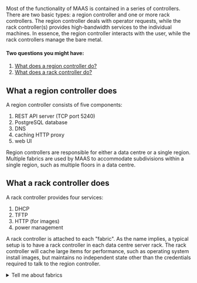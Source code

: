 <!-- deb-2-7-cli
||2.7|2.8|2.9|
|-----:|:-----:|:-----:|:-----:|
|Snap|[CLI](/t/controllers/2718) ~ [UI](/t/controllers/2719)|[CLI](/t/controllers/2720) ~ [UI](/t/controllers/2721)|[CLI](/t/controllers/2722) ~ [UI](/t/controllers/2723)|
|Packages|CLI ~ [UI](/t/controllers/2725)|[CLI](/t/controllers/2726) ~ [UI](/t/controllers/2727)|[CLI](/t/controllers/2728) ~ [UI](/t/controllers/2729)|
 deb-2-7-cli -->

<!-- deb-2-7-ui
||2.7|2.8|2.9|
|-----:|:-----:|:-----:|:-----:|
|Snap|[CLI](/t/controllers/2718) ~ [UI](/t/controllers/2719)|[CLI](/t/controllers/2720) ~ [UI](/t/controllers/2721)|[CLI](/t/controllers/2722) ~ [UI](/t/controllers/2723)|
|Packages|[CLI](/t/controllers/2724) ~ UI|[CLI](/t/controllers/2726) ~ [UI](/t/controllers/2727)|[CLI](/t/controllers/2728) ~ [UI](/t/controllers/2729)|
 deb-2-7-ui -->

<!-- deb-2-8-cli
||2.7|2.8|2.9|
|-----:|:-----:|:-----:|:-----:|
|Snap|[CLI](/t/controllers/2718) ~ [UI](/t/controllers/2719)|[CLI](/t/controllers/2720) ~ [UI](/t/controllers/2721)|[CLI](/t/controllers/2722) ~ [UI](/t/controllers/2723)|
|Packages|[CLI](/t/controllers/2724) ~ [UI](/t/controllers/2725)|CLI ~ [UI](/t/controllers/2727)|[CLI](/t/controllers/2728) ~ [UI](/t/controllers/2729)|
 deb-2-8-cli -->

<!-- deb-2-8-ui
||2.7|2.8|2.9|
|-----:|:-----:|:-----:|:-----:|
|Snap|[CLI](/t/controllers/2718) ~ [UI](/t/controllers/2719)|[CLI](/t/controllers/2720) ~ [UI](/t/controllers/2721)|[CLI](/t/controllers/2722) ~ [UI](/t/controllers/2723)|
|Packages|[CLI](/t/controllers/2724) ~ [UI](/t/controllers/2725)|[CLI](/t/controllers/2726) ~ UI|[CLI](/t/controllers/2728) ~ [UI](/t/controllers/2729)|
 deb-2-8-ui -->

<!-- deb-2-9-cli
||2.7|2.8|2.9|
|-----:|:-----:|:-----:|:-----:|
|Snap|[CLI](/t/controllers/2718) ~ [UI](/t/controllers/2719)|[CLI](/t/controllers/2720) ~ [UI](/t/controllers/2721)|[CLI](/t/controllers/2722) ~ [UI](/t/controllers/2723)|
|Packages|[CLI](/t/controllers/2724) ~ [UI](/t/controllers/2725)|[CLI](/t/controllers/2726) ~ [UI](/t/controllers/2727)|CLI ~ [UI](/t/controllers/2729)|
 deb-2-9-cli -->

<!-- deb-2-9-ui
||2.7|2.8|2.9|
|-----:|:-----:|:-----:|:-----:|
|Snap|[CLI](/t/controllers/2718) ~ [UI](/t/controllers/2719)|[CLI](/t/controllers/2720) ~ [UI](/t/controllers/2721)|[CLI](/t/controllers/2722) ~ [UI](/t/controllers/2723)|
|Packages|[CLI](/t/controllers/2724) ~ [UI](/t/controllers/2725)|[CLI](/t/controllers/2726) ~ [UI](/t/controllers/2727)|[CLI](/t/controllers/2728) ~ UI|
 deb-2-9-ui -->

<!-- snap-2-7-cli
||2.7|2.8|2.9|
|-----:|:-----:|:-----:|:-----:|
|Snap|CLI ~ [UI](/t/controllers/2719)|[CLI](/t/controllers/2720) ~ [UI](/t/controllers/2721)|[CLI](/t/controllers/2722) ~ [UI](/t/controllers/2723)|
|Packages|[CLI](/t/controllers/2724) ~ [UI](/t/controllers/2725)|[CLI](/t/controllers/2726) ~ [UI](/t/controllers/2727)|[CLI](/t/controllers/2728) ~ [UI](/t/controllers/2729)|
 snap-2-7-cli -->

<!-- snap-2-7-ui
||2.7|2.8|2.9|
|-----:|:-----:|:-----:|:-----:|
|Snap|[CLI](/t/controllers/2718) ~ UI|[CLI](/t/controllers/2720) ~ [UI](/t/controllers/2721)|[CLI](/t/controllers/2722) ~ [UI](/t/controllers/2723)|
|Packages|[CLI](/t/controllers/2724) ~ [UI](/t/controllers/2725)|[CLI](/t/controllers/2726) ~ [UI](/t/controllers/2727)|[CLI](/t/controllers/2728) ~ [UI](/t/controllers/2729)|
 snap-2-7-ui -->

<!-- snap-2-8-cli
||2.7|2.8|2.9|
|-----:|:-----:|:-----:|:-----:|
|Snap|[CLI](/t/controllers/2718) ~ [UI](/t/controllers/2719)|CLI ~ [UI](/t/controllers/2721)|[CLI](/t/controllers/2722) ~ [UI](/t/controllers/2723)|
|Packages|[CLI](/t/controllers/2724) ~ [UI](/t/controllers/2725)|[CLI](/t/controllers/2726) ~ [UI](/t/controllers/2727)|[CLI](/t/controllers/2728) ~ [UI](/t/controllers/2729)|
 snap-2-8-cli -->

<!-- snap-2-8-ui
||2.7|2.8|2.9|
|-----:|:-----:|:-----:|:-----:|
|Snap|[CLI](/t/controllers/2718) ~ [UI](/t/controllers/2719)|[CLI](/t/controllers/2720) ~ UI|[CLI](/t/controllers/2722) ~ [UI](/t/controllers/2723)|
|Packages|[CLI](/t/controllers/2724) ~ [UI](/t/controllers/2725)|[CLI](/t/controllers/2726) ~ [UI](/t/controllers/2727)|[CLI](/t/controllers/2728) ~ [UI](/t/controllers/2729)|
 snap-2-8-ui -->

<!-- snap-2-9-cli
||2.7|2.8|2.9|
|-----:|:-----:|:-----:|:-----:|
|Snap|[CLI](/t/controllers/2718) ~ [UI](/t/controllers/2719)|[CLI](/t/controllers/2720) ~ [UI](/t/controllers/2721)|CLI ~ [UI](/t/controllers/2723)|
|Packages|[CLI](/t/controllers/2724) ~ [UI](/t/controllers/2725)|[CLI](/t/controllers/2726) ~ [UI](/t/controllers/2727)|[CLI](/t/controllers/2728) ~ [UI](/t/controllers/2729)|
 snap-2-9-cli -->

<!-- snap-2-9-ui
||2.7|2.8|2.9|
|-----:|:-----:|:-----:|:-----:|
|Snap|[CLI](/t/controllers/2718) ~ [UI](/t/controllers/2719)|[CLI](/t/controllers/2720) ~ [UI](/t/controllers/2721)|[CLI](/t/controllers/2722) ~ UI|
|Packages|[CLI](/t/controllers/2724) ~ [UI](/t/controllers/2725)|[CLI](/t/controllers/2726) ~ [UI](/t/controllers/2727)|[CLI](/t/controllers/2728) ~ [UI](/t/controllers/2729)|
 snap-2-9-ui -->

Most of the functionality of MAAS is contained in a series of controllers.  There are two basic types: a region controller and one or more rack controllers. The region controller deals with operator requests, while the rack controller(s) provides high-bandwidth services to the individual machines.  In essence, the region controller interacts with the user, while the rack controllers manage the bare metal.

<!-- deb-2-7-cli
[note]
Note that both region and rack controllers can be scaled out, as well as made [highly available](/t/-/2688).
[/note]
deb-2-7-cli -->

<!-- deb-2-7-ui
[note]
Note that both region and rack controllers can be scaled out, as well as made [highly available](/t/-/2689).
[/note]
deb-2-7-ui -->

<!-- deb-2-8-cli
[note]
Note that both region and rack controllers can be scaled out, as well as made [highly available](/t/high-availability/2690).
[/note]
deb-2-8-cli -->

<!-- deb-2-8-ui
[note]
Note that both region and rack controllers can be scaled out, as well as made [highly available](/t/high-availability/2691).
[/note]
deb-2-8-ui -->

<!-- deb-2-9-cli
[note]
Note that both region and rack controllers can be scaled out, as well as made [highly available](/t/high-availability/2692).
[/note]
deb-2-9-cli -->

<!-- deb-2-9-ui
[note]
Note that both region and rack controllers can be scaled out, as well as made [highly available](/t/high-availability/2693).
[/note]
deb-2-9-ui -->

<!-- snap-2-7-cli
[note]
Note that both region and rack controllers can be scaled out, as well as made [highly available](/t/high-availability/2682).
[/note]
snap-2-7-cli -->

<!-- snap-2-7-ui
[note]
Note that both region and rack controllers can be scaled out, as well as made [highly available](/t/high-availability/2683).
[/note]
snap-2-7-ui -->

<!-- snap-2-8-cli
[note]
Note that both region and rack controllers can be scaled out, as well as made [highly available](/t/high-availability/2684).
[/note]
snap-2-8-cli -->

<!-- snap-2-8-ui
[note]
Note that both region and rack controllers can be scaled out, as well as made [highly available](/t/high-availability/2685).
[/note]
snap-2-8-ui -->

<!-- snap-2-9-cli
[note]
Note that both region and rack controllers can be scaled out, as well as made [highly available](/t/high-availability/2686).
[/note]
snap-2-9-cli -->

<!-- snap-2-9-ui
[note]
Note that both region and rack controllers can be scaled out, as well as made [highly available](/t/high-availability/2687).
[/note]
snap-2-9-ui -->

#### Two questions you might have:

1. [What does a region controller do?](#heading--region-controller)
2. [What does a rack controller do?](#heading--rack-controllers)

<h2 id="heading--region-controller">What a region controller does</h2>

A region controller consists of five components:

1.   REST API server (TCP port 5240)
2.   PostgreSQL database
3.   DNS
4.   caching HTTP proxy
5.   web UI

Region controllers are responsible for either a data centre or a single region. Multiple fabrics are used by MAAS to accommodate subdivisions within a single region, such as multiple floors in a data centre.

<h2 id="heading--rack-controllers">What a rack controller does</h2>

A rack controller provides four services:

1.   DHCP
2.   TFTP
3.   HTTP (for images)
4.   power management

A rack controller is attached to each "fabric". As the name implies, a typical setup is to have a rack controller in each data centre server rack. The rack controller will cache large items for performance, such as operating system install images, but maintains no independent state other than the credentials required to talk to the region controller.

<details><summary>Tell me about fabrics</summary>

A fabric is simply a way of linking [VLANs](/t/concepts-and-terms/785#heading--vlans) (Virtual LANs) together.  If you're familiar with a VLAN, you know that it's designed to limit network traffic to specific ports (e.g., on a [switch](/t/concepts-and-terms/785#heading--switch)) or by evaluating labels called "tags" (unrelated to MAAS tags).  By definition, this would mean that two VLANs can't communicate with each other -- it would defeat the purpose of the VLAN -- unless you implement some extraordinary measures.

<!-- deb-2-7-cli
For example, let's say that your [hospital](/t/give-me-an-example-of-maas/2652) has three key functions: Patient management, Accounting, and Facilities, each on their own VLAN.  Let's say that there are some situations in which you need to share data between all three of these functions.  To accomplish this, you can create a fabric that joins these three VLANS.  Since this fabric just makes it possible for these VLANs to communicate, you can manage the cross-VLAN access with additional software, or permissions, depending on your application software architecture.
deb-2-7-cli -->

<!-- deb-2-7-ui
For example, let's say that your [hospital](/t/give-me-an-example-of-maas/2653) has three key functions: Patient management, Accounting, and Facilities, each on their own VLAN.  Let's say that there are some situations in which you need to share data between all three of these functions.  To accomplish this, you can create a fabric that joins these three VLANS.  Since this fabric just makes it possible for these VLANs to communicate, you can manage the cross-VLAN access with additional software, or permissions, depending on your application software architecture.
deb-2-7-ui -->

<!-- deb-2-8-cli
For example, let's say that your [hospital](/t/give-me-an-example-of-maas/2654) has three key functions: Patient management, Accounting, and Facilities, each on their own VLAN.  Let's say that there are some situations in which you need to share data between all three of these functions.  To accomplish this, you can create a fabric that joins these three VLANS.  Since this fabric just makes it possible for these VLANs to communicate, you can manage the cross-VLAN access with additional software, or permissions, depending on your application software architecture.
deb-2-8-cli -->

<!-- deb-2-8-ui
For example, let's say that your [hospital](/t/give-me-an-example-of-maas/2655) has three key functions: Patient management, Accounting, and Facilities, each on their own VLAN.  Let's say that there are some situations in which you need to share data between all three of these functions.  To accomplish this, you can create a fabric that joins these three VLANS.  Since this fabric just makes it possible for these VLANs to communicate, you can manage the cross-VLAN access with additional software, or permissions, depending on your application software architecture.
deb-2-9-ui -->

<!-- deb-2-9-cli
For example, let's say that your [hospital](/t/give-me-an-example-of-maas/2656) has three key functions: Patient management, Accounting, and Facilities, each on their own VLAN.  Let's say that there are some situations in which you need to share data between all three of these functions.  To accomplish this, you can create a fabric that joins these three VLANS.  Since this fabric just makes it possible for these VLANs to communicate, you can manage the cross-VLAN access with additional software, or permissions, depending on your application software architecture.
deb-2-9-cli -->

<!-- deb-2-9-ui
For example, let's say that your [hospital](/t/give-me-an-example-of-maas/2657) has three key functions: Patient management, Accounting, and Facilities, each on their own VLAN.  Let's say that there are some situations in which you need to share data between all three of these functions.  To accomplish this, you can create a fabric that joins these three VLANS.  Since this fabric just makes it possible for these VLANs to communicate, you can manage the cross-VLAN access with additional software, or permissions, depending on your application software architecture.
deb-2-9-ui -->

<!-- snap-2-7-cli
For example, let's say that your [hospital](/t/give-me-an-example-of-maas/2646) has three key functions: Patient management, Accounting, and Facilities, each on their own VLAN.  Let's say that there are some situations in which you need to share data between all three of these functions.  To accomplish this, you can create a fabric that joins these three VLANS.  Since this fabric just makes it possible for these VLANs to communicate, you can manage the cross-VLAN access with additional software, or permissions, depending on your application software architecture.
snap-2-7-cli -->

<!-- snap-2-7-ui
For example, let's say that your [hospital](/t/give-me-an-example-of-maas/2647) has three key functions: Patient management, Accounting, and Facilities, each on their own VLAN.  Let's say that there are some situations in which you need to share data between all three of these functions.  To accomplish this, you can create a fabric that joins these three VLANS.  Since this fabric just makes it possible for these VLANs to communicate, you can manage the cross-VLAN access with additional software, or permissions, depending on your application software architecture.
snap-2-7-ui -->

<!-- snap-2-8-cli
For example, let's say that your [hospital](/t/give-me-an-example-of-maas/2648) has three key functions: Patient management, Accounting, and Facilities, each on their own VLAN.  Let's say that there are some situations in which you need to share data between all three of these functions.  To accomplish this, you can create a fabric that joins these three VLANS.  Since this fabric just makes it possible for these VLANs to communicate, you can manage the cross-VLAN access with additional software, or permissions, depending on your application software architecture.
snap-2-8-cli -->

<!-- snap-2-8-ui
For example, let's say that your [hospital](/t/give-me-an-example-of-maas/2649) has three key functions: Patient management, Accounting, and Facilities, each on their own VLAN.  Let's say that there are some situations in which you need to share data between all three of these functions.  To accomplish this, you can create a fabric that joins these three VLANS.  Since this fabric just makes it possible for these VLANs to communicate, you can manage the cross-VLAN access with additional software, or permissions, depending on your application software architecture.
snap-2-8-ui -->

<!-- snap-2-9-cli
For example, let's say that your [hospital](/t/give-me-an-example-of-maas/2650) has three key functions: Patient management, Accounting, and Facilities, each on their own VLAN.  Let's say that there are some situations in which you need to share data between all three of these functions.  To accomplish this, you can create a fabric that joins these three VLANS.  Since this fabric just makes it possible for these VLANs to communicate, you can manage the cross-VLAN access with additional software, or permissions, depending on your application software architecture.
snap-2-9-cli -->

<!-- snap-2-9-ui
For example, let's say that your [hospital](/t/give-me-an-example-of-maas/2651) has three key functions: Patient management, Accounting, and Facilities, each on their own VLAN.  Let's say that there are some situations in which you need to share data between all three of these functions.  To accomplish this, you can create a fabric that joins these three VLANS.  Since this fabric just makes it possible for these VLANs to communicate, you can manage the cross-VLAN access with additional software, or permissions, depending on your application software architecture.
snap-2-9-ui -->


You can learn more about fabrics in the [Concepts and terms](/t/concepts-and-terms/785#heading--fabrics) section of this documentation.